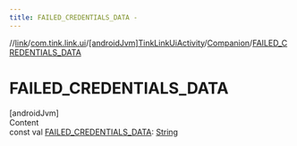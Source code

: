 ```yaml
---
title: FAILED_CREDENTIALS_DATA -
---
```

//[link](../../../index.md)/[com.tink.link.ui](../../index.md)/[[androidJvm]TinkLinkUiActivity](../index.md)/[Companion](index.md)/[FAILED_CREDENTIALS_DATA](-f-a-i-l-e-d_-c-r-e-d-e-n-t-i-a-l-s_-d-a-t-a.md)



# FAILED_CREDENTIALS_DATA  
[androidJvm]  
Content  
const val [FAILED_CREDENTIALS_DATA](-f-a-i-l-e-d_-c-r-e-d-e-n-t-i-a-l-s_-d-a-t-a.md): [String](https://kotlinlang.org/api/latest/jvm/stdlib/kotlin/-string/index.html)  



